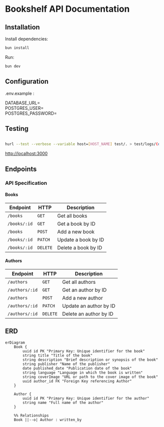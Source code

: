 # Bookshelf API Documentation

## Installation

Install dependencies:

```sh
bun install
```

Run:

```sh
bun dev
```

## Configuration

.env.example :   
  
DATABASE_URL=  
POSTGRES_USER=  
POSTGRES_PASSWORD=  


## Testing

```sh

hurl --test --verbose --variable host=[HOST_NAME] test/. > test/logs/(date "+%Y-%m-%d_%H-%M-%S").txt 2>&1

```

<http://localhost:3000>

## Endpoints

### API Specification

#### Books

| Endpoint     | HTTP     | Description         |
| ------------ | -------- | ------------------- |
| `/books`     | `GET`    | Get all books       |
| `/books/:id` | `GET`    | Get a book by ID    |
| `/books`     | `POST`   | Add a new book      |
| `/books/:id` | `PATCH`  | Update a book by ID |
| `/books/:id` | `DELETE` | Delete a book by ID |

#### Authors

| Endpoint       | HTTP     | Description            |
| -------------- | -------- | ---------------------- |
| `/authors`     | `GET`    | Get all authors        |
| `/authors/:id` | `GET`    | Get an author by ID    |
| `/authors`     | `POST`   | Add a new author       |
| `/authors/:id` | `PATCH`  | Update an author by ID |
| `/authors/:id` | `DELETE` | Delete an author by ID |

## ERD

```mermaid
erDiagram
    Book {
        uuid id PK "Primary Key: Unique identifier for the book"
        string title "Title of the book"
        string description "Brief description or synopsis of the book"
        string publisher "Name of the publisher"
        date published_date "Publication date of the book"
        string language "Language in which the book is written"
        string coverImage "URL or path to the cover image of the book"
        uuid author_id FK "Foreign Key referencing Author"
    }

    Author {
        uuid id PK "Primary Key: Unique identifier for the author"
        string name "Full name of the author"
    }

    %% Relationships
    Book ||--o| Author : written_by
```
